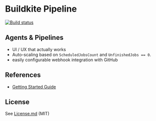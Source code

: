 # Buildkite Pipeline

[![Build status](https://badge.buildkite.com/3c0dbf960705dcdffcd79a6e8623e55ac82339908763c68158.svg)](https://buildkite.com/hivemind-llc/bash-example)

## Agents & Pipelines

* UI / UX that actually works
* Auto-scaling based on `ScheduledJobsCount` and `UnfinishedJobs == 0`.
* easily configurable webhook integration with GitHub

## References

* [Getting Started Guide](https://buildkite.com/docs/guides/getting-started)

## License

See [License.md](License.md) (MIT)
